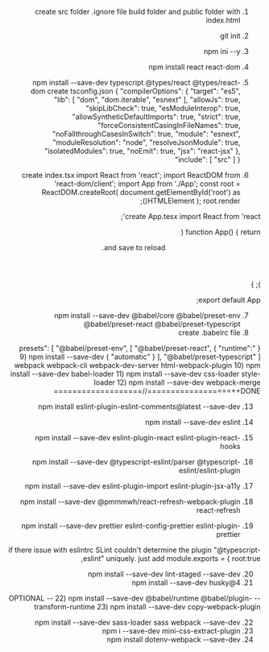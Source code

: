 1. create src folder .ignore file build folder and public folder with index.html

<!DOCTYPE html>
<html lang="he" dir="rtl">
  <head>
		<meta charset="UTF-8" />
		<meta name="viewport" content="width=device-width, user-scalable=no, initial-scale=1.0, maximum-scale=1.0, minimum-scale=1.0">
		<meta http-equiv="X-UA-Compatible" content="ie=edge">
    <title>Office Design</title>
  </head>
  <body>
    <div id="root"></div>
		<div id="modal-root"></div>
		<script type="text/javascript" async defer src="https://maps.googleapis.com/maps/api/js?key=AIzaSyAmSz5YciOiq-rPQ9Pjy3ntdfB60Swex_s&libraries=places,geometry&language=he-IL"></script>
  </body>
</html>

2. git init
3. npm ini --y
4. npm install react react-dom
5. npm install --save-dev typescript @types/react @types/react-dom
   create tsconfig.json
   {
   "compilerOptions": {
   "target": "es5",
   "lib": [
   "dom",
   "dom.iterable",
   "esnext"
   ],
   "allowJs": true,
   "skipLibCheck": true,
   "esModuleInterop": true,
   "allowSyntheticDefaultImports": true,
   "strict": true,
   "forceConsistentCasingInFileNames": true,
   "noFallthroughCasesInSwitch": true,
   "module": "esnext",
   "moduleResolution": "node",
   "resolveJsonModule": true,
   "isolatedModules": true,
   "noEmit": true,
   "jsx": "react-jsx"
   },
   "include": [
   "src"
   ]
   }

6. create index.tsx
   import React from 'react';
   import ReactDOM from 'react-dom/client';
   import App from './App';
   const root = ReactDOM.createRoot(
   document.getElementById('root') as HTMLElement
   );
   root.render(<App />);

create App.tesx
import React from 'react';

function App() {
return (

<div className="App">
<header className="App-header">
<p>
and save to reload.
</p>
</header>
</div>
);
}

export default App;

7. npm install --save-dev @babel/core @babel/preset-env @babel/preset-react @babel/preset-typescript
8. create .babelrc file

{
"presets": [
"@babel/preset-env",
[
"@babel/preset-react",
{
"runtime": "automatic"
}
],
"@babel/preset-typescript"
]
} 9) npm install --save-dev webpack webpack-cli webpack-dev-server html-webpack-plugin 10) npm install --save-dev babel-loader 11) npm install --save-dev css-loader style-loader 12) npm install --save-dev webpack-merge
//==================++DONE===================

13. npm install eslint-plugin-eslint-comments@latest --save-dev
14. npm install --save-dev eslint

15. npm install --save-dev eslint-plugin-react eslint-plugin-react-hooks
16. npm install --save-dev @typescript-eslint/parser @typescript-eslint/eslint-plugin
17. npm install --save-dev eslint-plugin-import eslint-plugin-jsx-a11y
18. npm install --save-dev @pmmmwh/react-refresh-webpack-plugin react-refresh
19. npm install --save-dev prettier eslint-config-prettier eslint-plugin-prettier

if there issue with eslintrc SLint couldn't determine the plugin "@typescript-eslint" uniquely.
just add
module.exports = {
root:true,

20. npm install --save-dev lint-staged --save-dev
21. npm install --save-dev husky@4

-- OPTIONAL -- 22) npm install --save-dev @babel/runtime @babel/plugin-transform-runtime 23) npm install --save-dev copy-webpack-plugin

22. npm install --save-dev sass-loader sass webpack --save-dev
23. npm i --save-dev mini-css-extract-plugin
24. npm install dotenv-webpack --save-dev
